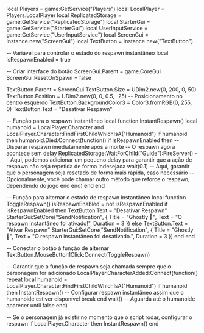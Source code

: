 local Players = game:GetService("Players")
local LocalPlayer = Players.LocalPlayer
local ReplicatedStorage = game:GetService("ReplicatedStorage")
local StarterGui = game:GetService("StarterGui")
local UserInputService = game:GetService("UserInputService")
local ScreenGui = Instance.new("ScreenGui")
local TextButton = Instance.new("TextButton")

-- Variável para controlar o estado do respawn instantâneo
local isRespawnEnabled = true

-- Criar interface do botão
ScreenGui.Parent = game.CoreGui
ScreenGui.ResetOnSpawn = false

TextButton.Parent = ScreenGui
TextButton.Size = UDim2.new(0, 200, 0, 50)
TextButton.Position = UDim2.new(0, 0, 0.5, -25)  -- Posicionamento no centro esquerdo
TextButton.BackgroundColor3 = Color3.fromRGB(0, 255, 0)
TextButton.Text = "Desativar Respawn"

-- Função para o respawn instantâneo
local function InstantRespawn()
    local humanoid = LocalPlayer.Character and LocalPlayer.Character:FindFirstChildWhichIsA("Humanoid")
    if humanoid then
        humanoid.Died:Connect(function()
            if isRespawnEnabled then
                -- Disparar respawn imediatamente após a morte
                -- O respawn agora acontece sem delay
                ReplicatedStorage:WaitForChild("Guide"):FireServer()
                -- Aqui, podemos adicionar um pequeno delay para garantir que a ação de respawn não seja repetida de forma indesejada
                wait(0.1)
                -- Aqui, garantir que o personagem seja resetado de forma mais rápida, caso necessário
                -- Opcionalmente, você pode chamar outro método que reforce o respawn, dependendo do jogo
            end
        end)
    end
end

-- Função para alternar o estado de respawn instantâneo
local function ToggleRespawn()
    isRespawnEnabled = not isRespawnEnabled
    if isRespawnEnabled then
        TextButton.Text = "Desativar Respawn"
        StarterGui:SetCore("SendNotification", {
            Title = "Ghostly 👑",
            Text = "O respawn instantâneo foi ativado!",
            Duration = 3
        })
    else
        TextButton.Text = "Ativar Respawn"
        StarterGui:SetCore("SendNotification", {
            Title = "Ghostly 👑",
            Text = "O respawn instantâneo foi desativado.",
            Duration = 3
        })
    end
end

-- Conectar o botão à função de alternar
TextButton.MouseButton1Click:Connect(ToggleRespawn)

-- Garantir que a função de respawn seja chamada sempre que o personagem for adicionado
LocalPlayer.CharacterAdded:Connect(function()
    repeat
        local humanoid = LocalPlayer.Character:FindFirstChildWhichIsA("Humanoid")
        if humanoid then
            InstantRespawn()  -- Configurar respawn instantâneo assim que o humanoide estiver disponível
            break
        end
        wait()  -- Aguarda até o humanoide aparecer
    until false
end)

-- Se o personagem já existir no momento que o script rodar, configurar o respawn
if LocalPlayer.Character then
    InstantRespawn()
end
